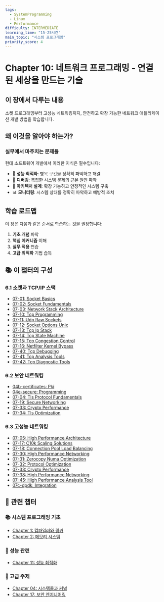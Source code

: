 ```yaml
---
tags:
  - SystemProgramming
  - Linux
  - Performance
difficulty: INTERMEDIATE
learning_time: "15-25시간"
main_topic: "시스템 프로그래밍"
priority_score: 4
---
```


# Chapter 10: 네트워크 프로그래밍 - 연결된 세상을 만드는 기술

## 이 장에서 다루는 내용

소켓 프로그래밍부터 고성능 네트워킹까지, 안전하고 확장 가능한 네트워크 애플리케이션 개발 방법을 학습합니다.

## 왜 이것을 알아야 하는가?

### 실무에서 마주치는 문제들

현대 소프트웨어 개발에서 이러한 지식은 필수입니다:

- 🚀 **성능 최적화**: 병목 구간을 정확히 파악하고 해결
- 🐛 **디버깅**: 복잡한 시스템 문제의 근본 원인 파악  
- 🔧 **아키텍처 설계**: 확장 가능하고 안정적인 시스템 구축
- 📊 **모니터링**: 시스템 상태를 정확히 파악하고 예방적 조치

## 학습 로드맵

이 장은 다음과 같은 순서로 학습하는 것을 권장합니다:

1. **기초 개념** 파악
2. **핵심 메커니즘** 이해  
3. **실무 적용** 연습
4. **고급 최적화** 기법 습득

## 📚 이 챕터의 구성

### 6.1 소켓과 TCP/IP 스택

- [07-01: Socket Basics](./07-01-socket-basics.md)
- [07-02: Socket Fundamentals](./07-02-socket-fundamentals.md)
- [07-03: Network Stack Architecture](./07-03-network-stack-architecture.md)
- [07-10: Tcp Programming](./07-10-tcp-programming.md)
- [07-11: Udp Raw Sockets](./07-11-udp-raw-sockets.md)
- [07-12: Socket Options Unix](./07-12-socket-options-unix.md)
- [07-13: Tcp Ip Stack](./07-13-tcp-ip-stack.md)
- [07-14: Tcp State Machine](./07-14-tcp-state-machine.md)
- [07-15: Tcp Congestion Control](./07-15-tcp-congestion-control.md)
- [07-16: Netfilter Kernel Bypass](./07-16-netfilter-kernel-bypass.md)
- [07-40: Tcp Debugging](./07-40-tcp-debugging.md)
- [07-41: Tcp Analysis Tools](./07-41-tcp-analysis-tools.md)
- [07-42: Tcp Diagnostic Tools](./07-42-tcp-diagnostic-tools.md)

### 6.2 보안 네트워킹

- [04b-certificates: Pki](./04b-certificates-pki.md)
- [04e-secure: Programming](./04e-secure-programming.md)
- [07-04: Tls Protocol Fundamentals](./07-04-tls-protocol-fundamentals.md)
- [07-19: Secure Networking](./07-19-secure-networking.md)
- [07-33: Crypto Performance](./07-33-crypto-performance.md)
- [07-34: Tls Optimization](./07-34-tls-optimization.md)

### 6.3 고성능 네트워킹

- [07-05: High Performance Architecture](./07-05-high-performance-architecture.md)
- [07-17: C10k Scaling Solutions](./07-17-c10k-scaling-solutions.md)
- [07-18: Connection Pool Load Balancing](./07-18-connection-pool-load-balancing.md)
- [07-30: High Performance Networking](./07-30-high-performance-networking.md)
- [07-31: Zerocopy Numa Optimization](./07-31-zerocopy-numa-optimization.md)
- [07-32: Protocol Optimization](./07-32-protocol-optimization.md)
- [07-33: Crypto Performance](./07-33-crypto-performance.md)
- [07-38: High Performance Networking](./07-38-high-performance-networking.md)
- [07-45: High Performance Analysis Tool](./07-45-high-performance-analysis-tool.md)
- [07c-dpdk: Integration](./07c-dpdk-integration.md)

## 🔗 관련 챕터

### 📚 시스템 프로그래밍 기초

- [Chapter 1: 컴파일러와 링커](../chapter-05-compiler-linker/index.md)
- [Chapter 2: 메모리 시스템](../chapter-03-memory-system/index.md)

### 🚀 성능 관련  

- [Chapter 11: 성능 최적화](../chapter-11-performance-optimization/index.md)

### 🔧 고급 주제

- [Chapter 04: 시스템콜과 커널](../chapter-04-syscall-kernel/index.md)
- [Chapter 17: 보안 엔지니어링](../chapter-17-security-engineering/index.md)
